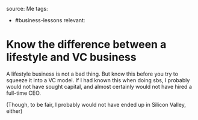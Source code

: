 source: Me
tags:
- #business-lessons 
relevant:

# Know the difference between a lifestyle and VC business

A lifestyle business is not a bad thing. But know this before you try to squeeze it into a VC model. If I had known this when doing sbs, I probably would not have sought capital, and almost certainly would not have hired a full-time CEO.

(Though, to be fair, I probably would not have ended up in Silicon Valley, either)
